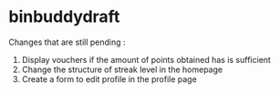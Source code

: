 ﻿# binbuddydraft
Changes that are still pending : 
  1. Display vouchers if the amount of points obtained has is sufficient
  2. Change the structure of streak level in the homepage
  3. Create a form to edit profile in the profile page

